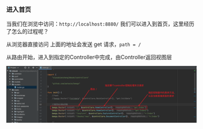 ### 进入首页

当我们在浏览中访问：`http://localhost:8880/` 我们可以进入到首页，这里经历了怎么的过程呢？

从浏览器直接访问 上面的地址会发送 get 请求，`path = /`

从路由开始，进入到指定的Controller中完成，由Controller返回视图层

![](./image/3.png)

